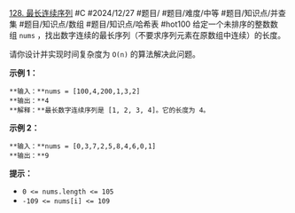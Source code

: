[128. 最长连续序列](https://leetcode.cn/problems/longest-consecutive-sequence/)
#C #2024/12/27 #题目/ #题目/难度/中等 #题目/知识点/并查集 #题目/知识点/数组 #题目/知识点/哈希表 #hot100
给定一个未排序的整数数组 `nums` ，找出数字连续的最长序列（不要求序列元素在原数组中连续）的长度。

请你设计并实现时间复杂度为 `O(n)` 的算法解决此问题。

**示例 1：**
```
**输入：**nums = [100,4,200,1,3,2]
**输出：**4
**解释：**最长数字连续序列是 [1, 2, 3, 4]。它的长度为 4。
```
**示例 2：**
```
**输入：**nums = [0,3,7,2,5,8,4,6,0,1]
**输出：**9
```
**提示：**

- `0 <= nums.length <= 105`
- `-109 <= nums[i] <= 109`